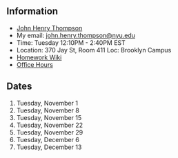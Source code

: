 ## Information

- [John Henry Thompson](http://johnhenrythompson.com)
- My email: john.henry.thompson@nyu.edu
- Time: Tuesday 12:10PM - 2:40PM EST
- Location: 370 Jay St, Room 411 Loc: Brooklyn Campus
- [Homework Wiki](https://github.com/ITPNYU/ICM-2022-Media/wiki/Homework-John-Henry-07)
- [Office Hours](https://calendar.google.com/calendar/u/0/selfsched?sstoken=UUdFT1BmNTVfLW5BfGRlZmF1bHR8YmZmMzM3NDFjYjFmMGE4NDI1YTFlNWEzNGQwMGY3NTk)

## Dates

1. Tuesday, November 1
2. Tuesday, November 8
3. Tuesday, November 15
4. Tuesday, November 22
5. Tuesday, November 29
6. Tuesday, December 6
7. Tuesday, December 13
